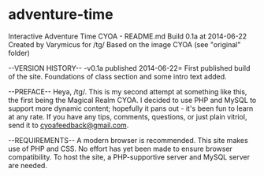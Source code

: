 adventure-time
==============
Interactive Adventure Time CYOA - README.md
Build 0.1a at 2014-06-22
Created by Varymicus for /tg/
Based on the image CYOA (see "original" folder)

--VERSION HISTORY--
-v0.1a published 2014-06-22=
First published build of the site.
Foundations of class section and some intro text added.

--PREFACE--
Heya, /tg/. This is my second attempt at something like this, the first being the Magical Realm CYOA. I decided to use PHP and MySQL to support more dynamic content; hopefully it pans out - it's been fun to learn at any rate. If you have any tips, comments, questions, or just plain vitriol, send it to cyoafeedback@gmail.com.

--REQUIREMENTS--
A modern browser is recommended.
This site makes use of PHP and CSS.
No effort has yet been made to ensure browser compatibility.
To host the site, a PHP-supportive server and MySQL server are needed.